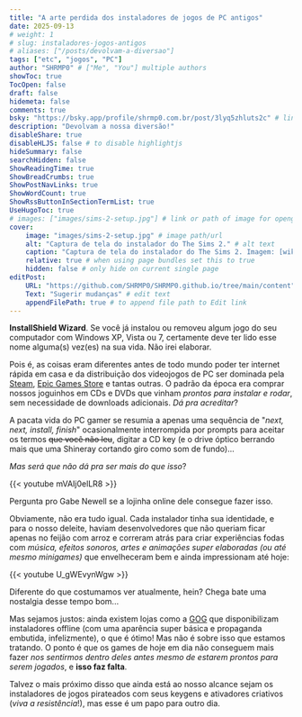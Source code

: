 ```yaml
---
title: "A arte perdida dos instaladores de jogos de PC antigos"
date: 2025-09-13
# weight: 1
# slug: instaladores-jogos-antigos
# aliases: ["/posts/devolvam-a-diversao"]
tags: ["etc", "jogos", "PC"]
author: "SHRMP0" # ["Me", "You"] multiple authors
showToc: true
TocOpen: false
draft: false
hidemeta: false
comments: true
bsky: "https://bsky.app/profile/shrmp0.com.br/post/3lyq5zhluts2c" # link to your bsky post
description: "Devolvam a nossa diversão!"
disableShare: true
disableHLJS: false # to disable highlightjs
hideSummary: false
searchHidden: false
ShowReadingTime: true
ShowBreadCrumbs: true
ShowPostNavLinks: true
ShowWordCount: true
ShowRssButtonInSectionTermList: true
UseHugoToc: true
# images: ["images/sims-2-setup.jpg"] # link or path of image for opengraph, twitter-cards
cover:
    image: "images/sims-2-setup.jpg" # image path/url
    alt: "Captura de tela do instalador do The Sims 2." # alt text
    caption: "Captura de tela do instalador do The Sims 2. Imagem: [wikiHow](https://fr.wikihow.com/installer-les-Sims-2)" # display caption under cover
    relative: true # when using page bundles set this to true
    hidden: false # only hide on current single page
editPost:
    URL: "https://github.com/SHRMP0/SHRMP0.github.io/tree/main/content"
    Text: "Sugerir mudanças" # edit text
    appendFilePath: true # to append file path to Edit link
---
```


**InstallShield Wizard**. Se você já instalou ou removeu algum jogo do seu computador com Windows XP, Vista ou 7, certamente deve ter lido esse nome alguma(s) vez(es) na sua vida. Não irei elaborar.

Pois é, as coisas eram diferentes antes de todo mundo poder ter internet rápida em casa e da distribuição dos videojogos de PC ser dominada pela [Steam](https://store.steampowered.com/), [Epic Games Store](https://store.epicgames.com/) e tantas outras. O padrão da época era comprar nossos joguinhos em CDs e DVDs que vinham *prontos para instalar e rodar*, sem necessidade de downloads adicionais. *Dá pra acreditar*?

A pacata vida do PC gamer se resumia a apenas uma sequência de "*next, next, install, finish*" ocasionalmente interrompida por prompts para aceitar os termos ~~que você não leu~~, digitar a CD key (e o drive óptico berrando mais que uma Shineray cortando giro como som de fundo)...

*Mas será que não dá pra ser mais do que isso*?

{{< youtube mVAIj0elLR8 >}}

Pergunta pro Gabe Newell se a lojinha online dele consegue fazer isso.

Obviamente, não era tudo igual. Cada instalador tinha sua identidade, e para o nosso deleite, haviam desenvolvedores que não queriam ficar apenas no feijão com arroz e correram atrás para criar experiências fodas com *música, efeitos sonoros, artes e animações super elaboradas (ou até mesmo minigames)* que envelheceram bem e ainda impressionam até hoje:

{{< youtube U_gWEvynWgw >}}

Diferente do que costumamos ver atualmente, hein? Chega bate uma nostalgia desse tempo bom...

Mas sejamos justos: ainda existem lojas como a [GOG](https://www.gog.com/) que disponibilizam instaladores offline (com uma aparência super básica e propaganda embutida, infelizmente), o que é ótimo! Mas não é sobre isso que estamos tratando. O ponto é que os games de hoje em dia não conseguem mais fazer *nos sentirmos dentro deles antes mesmo de estarem prontos para serem jogados*, e **isso faz falta**.

Talvez o mais próximo disso que ainda está ao nosso alcance sejam os instaladores de jogos pirateados com seus keygens e ativadores criativos (*viva a resistência*!), mas esse é um papo para outro dia.
